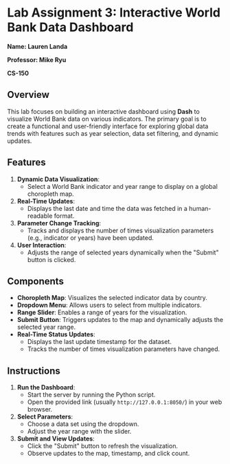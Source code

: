 # Lab Assignment 3: Interactive World Bank Data Dashboard
**Name: Lauren Landa**

**Professor: Mike Ryu**

**CS-150**
## Overview
This lab focuses on building an interactive dashboard using **Dash** to visualize World Bank data on various indicators. The primary goal is to create a functional and user-friendly interface for exploring global data trends with features such as year selection, data set filtering, and dynamic updates.

## Features
1. **Dynamic Data Visualization**:
   - Select a World Bank indicator and year range to display on a global choropleth map.
2. **Real-Time Updates**:
   - Displays the last date and time the data was fetched in a human-readable format.
3. **Parameter Change Tracking**:
   - Tracks and displays the number of times visualization parameters (e.g., indicator or years) have been updated.
4. **User Interaction**:
   - Adjusts the range of selected years dynamically when the "Submit" button is clicked.

## Components
- **Choropleth Map**: Visualizes the selected indicator data by country.
- **Dropdown Menu**: Allows users to select from multiple indicators.
- **Range Slider**: Enables a range of years for the visualization.
- **Submit Button**: Triggers updates to the map and dynamically adjusts the selected year range.
- **Real-Time Status Updates**:
  - Displays the last update timestamp for the dataset.
  - Tracks the number of times visualization parameters have changed.

## Instructions
1. **Run the Dashboard**:
   - Start the server by running the Python script.
   - Open the provided link (usually `http://127.0.0.1:8050/`) in your web browser.
2. **Select Parameters**:
   - Choose a data set using the dropdown.
   - Adjust the year range with the slider.
3. **Submit and View Updates**:
   - Click the "Submit" button to refresh the visualization.
   - Observe updates to the map, timestamp, and click count.


